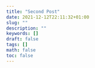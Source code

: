```yaml
---
title: "Second Post"
date: 2021-12-12T22:11:32+01:00
slug: ""
description: ""
keywords: []
draft: false 
tags: []
math: false
toc: false
---
```

